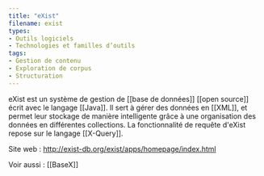 ```yaml
---
title: "eXist"
filename: exist
types:
- Outils logiciels
- Technologies et familles d’outils
tags:
- Gestion de contenu
- Exploration de corpus
- Structuration
---
```


eXist est un système de gestion de [[base de données]] [[open source]] écrit avec le langage [[Java]]. Il sert à gérer des données en [[XML]], et permet leur stockage de manière intelligente grâce à une organisation des données en différentes collections. La fonctionnalité de requête d'eXist repose sur le langage [[X-Query]].

Site web : <http://exist-db.org/exist/apps/homepage/index.html>

Voir aussi : [[BaseX]]

